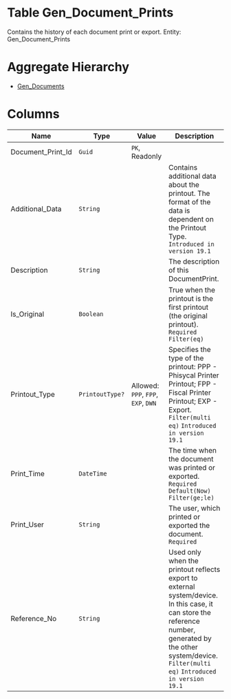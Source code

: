 # Table Gen_Document_Prints

Contains the history of each document print or export. Entity: Gen_Document_Prints

# Aggregate Hierarchy

* [Gen_Documents](Gen_Documents.md)

# Columns

| Name | Type | Value | Description |
| - | - | - | --- |
|Document_Print_Id|`Guid`|`PK`, Readonly||
|Additional_Data|`String`||Contains additional data about the printout. The format of the data is dependent on the Printout Type. `Introduced in version 19.1` |
|Description|`String`||The description of this DocumentPrint. |
|Is_Original|`Boolean`||True when the printout is the first printout (the original printout). `Required` `Filter(eq)` |
|Printout_Type|`PrintoutType?`|Allowed: `PPP`, `FPP`, `EXP`, `DWN`|Specifies the type of the printout: PPP - Phisycal Printer Printout; FPP - Fiscal Printer Printout; EXP - Export. `Filter(multi eq)` `Introduced in version 19.1` |
|Print_Time|`DateTime`||The time when the document was printed or exported. `Required` `Default(Now)` `Filter(ge;le)` |
|Print_User|`String`||The user, which printed or exported the document. `Required` |
|Reference_No|`String`||Used only when the printout reflects export to external system/device. In this case, it can store the reference number, generated by the other system/device. `Filter(multi eq)` `Introduced in version 19.1` |
